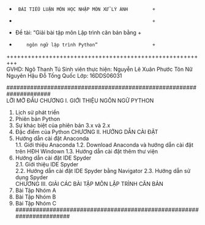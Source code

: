 +      BÀI TIỂU LUẬN MÔN HỌC NHẬP MÔN XỬ LÝ ẢNH         +
+                                                       +
+  Đề tài: “Giải bài tập môn Lập trình căn bản bằng     +
+         ngôn ngữ lập trình Python”                    +
+++++++++++++++++++++++++++++++++++++++++++++++++++++++++	   
GVHD: Ngô Thanh Tú
Sinh viên thực hiện:
		Nguyễn Lê Xuân Phước
		Tôn Nữ Nguyên Hậu
		Đỗ Tống Quốc
	Lớp: 16DDS06031						

#####################################################################	
LỜI MỞ ĐẦU
CHƯƠNG I. GIỚI THIỆU NGÔN NGỮ PYTHON	
1.	Lịch sử phát triển	
2.	Phiên bản Python	
3.	Sự khác biệt của phiên bản 3.x và 2.x	
4.	Đặc điểm của Python	
CHƯƠNG II. HƯỚNG DẪN CÀI ĐẶT	
1.	Hướng dẫn cài đặt Anaconda	
1.1.	Giới thiệu Anaconda	
1.2.	Download Anaconda và hướng dẫn cài đặt trên HĐH Windown	
1.3.	Hướng dẫn cài đặt thêm thư viện	
2.	Hướng dẫn cài đặt IDE Spyder	
2.1.	Giới thiệu IDE Spyder	
2.2.	Hướng dẫn cài đặt IDE Spyder bằng Navigator	
2.3.	Hướng dẫn sử dụng Spyder	
CHƯƠNG III. GIẢI CÁC BÀI TẬP MÔN LẬP TRÌNH CĂN BẢN	
1.	Bài Tập Nhóm A	
2.	Bài Tập Nhóm B	
3.	Bài Tập Nhóm C	
######################################################################

